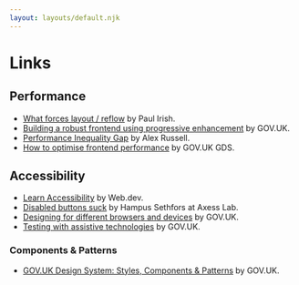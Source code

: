 ```yaml
---
layout: layouts/default.njk
---
```


# Links

## Performance

- [What forces layout / reflow](https://gist.github.com/paulirish/5d52fb081b3570c81e3a) by Paul Irish.
- [Building a robust frontend using progressive enhancement](https://www.gov.uk/service-manual/technology/using-progressive-enhancement) by GOV.UK.
- [Performance Inequality Gap](https://infrequently.org/series/performance-inequality/) by Alex Russell.
- [How to optimise frontend performance](https://gds-way.digital.cabinet-office.gov.uk/standards/optimise-frontend-perf.html#how-to-optimise-frontend-performance) by GOV.UK GDS.

## Accessibility

- [Learn Accessibility](https://web.dev/learn/accessibility/) by Web.dev.
- [Disabled buttons suck](https://axesslab.com/disabled-buttons-suck/) by Hampus Sethfors at Axess Lab.
- [Designing for different browsers and devices](https://www.gov.uk/service-manual/technology/designing-for-different-browsers-and-devices) by GOV.UK.
- [Testing with assistive technologies](https://www.gov.uk/service-manual/technology/testing-with-assistive-technologies) by GOV.UK.

### Components & Patterns

- [GOV.UK Design System: Styles, Components & Patterns](https://design-system.service.gov.uk/get-started/) by GOV.UK.
